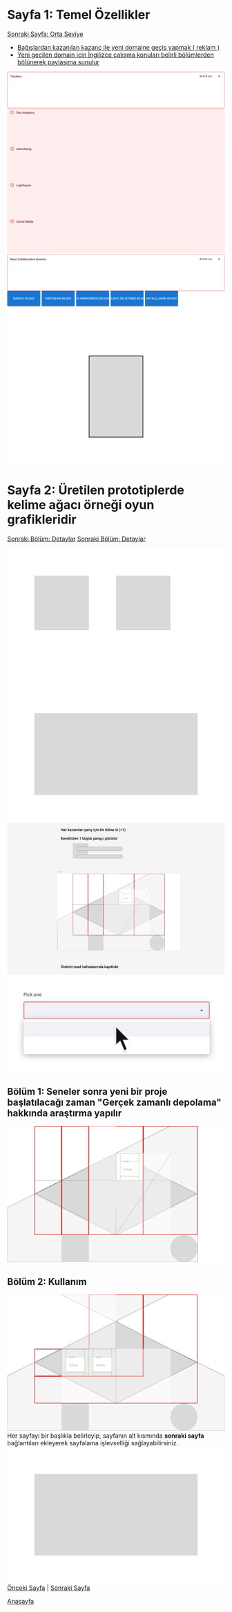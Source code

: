 # Sayfa 1: Temel Özellikler
[Sonraki Sayfa: Orta Seviye](#sayfa-2-orta-seviye)
<nav>
  <ul>
    <li><a href="#">Bağışlardan kazanılan kazanç ile yeni domaine geçiş yapmak ( reklam )</a></li>
    <li><a href="#">Yeni geçilen domain için İngilizce çalışma konuları belirli bölümlerden bölünerek paylaşıma sunulur</a></li>
  </ul>
</nav>

![Screenshot 1](static/01-Trackers.png)
![Screenshot 1](static/02-MostCollaborativeQueries.png)
![Screenshot 1](static/03-Login.png)


# Sayfa 2: Üretilen prototiplerde kelime ağacı örneği oyun grafikleridir
[Sonraki Bölüm: Detaylar](#bölüm-1-giriş)
[Sonraki Bölüm: Detaylar](#bölüm-2-detaylar)




![Screenshot 1](static/04-Grafi2000.png)
![Screenshot 1](static/05-Lobby.png)
![Screenshot 1](static/06-Stats.png)
![Screenshot 1](static/selectbox.jpg)




## Bölüm 1: Seneler sonra yeni bir proje başlatılacağı zaman  "Gerçek zamanlı depolama" hakkında araştırma yapılır

![Screenshot 1](static/07-Winner.png)

## Bölüm 2: Kullanım

![Screenshot 1](static/08-Loser.png)
Her sayfayı bir başlıkla belirleyip, sayfanın alt kısmında **sonraki sayfa** bağlantıları ekleyerek sayfalama işlevselliği sağlayabilirsiniz.
![Screenshot 1](static/09-SearchResult.png)
[Önceki Sayfa](sayfa1.md) | [Sonraki Sayfa](sayfa3.md)

[Anasayfa](https://github.com/megaconet/Gitbook-README-Book/)
